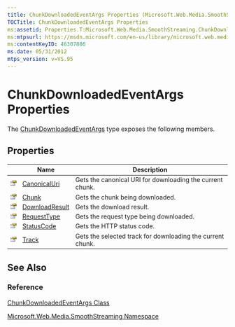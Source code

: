 ```yaml
---
title: ChunkDownloadedEventArgs Properties (Microsoft.Web.Media.SmoothStreaming)
TOCTitle: ChunkDownloadedEventArgs Properties
ms:assetid: Properties.T:Microsoft.Web.Media.SmoothStreaming.ChunkDownloadedEventArgs
ms:mtpsurl: https://msdn.microsoft.com/en-us/library/microsoft.web.media.smoothstreaming.chunkdownloadedeventargs_properties(v=VS.95)
ms:contentKeyID: 46307886
ms.date: 05/31/2012
mtps_version: v=VS.95
---
```


# ChunkDownloadedEventArgs Properties

The [ChunkDownloadedEventArgs](chunkdownloadedeventargs-class-microsoft-web-media-smoothstreaming.md) type exposes the following members.

## Properties

||Name|Description|
|--- |--- |--- |
|![Public property](images/Ff728140.pubproperty(en-us,VS.90).gif "Public property")|[CanonicalUri](chunkdownloadedeventargs-canonicaluri-property-microsoft-web-media-smoothstreaming.md)|Gets the canonical URI for downloading the current chunk.|
|![Public property](images/Ff728140.pubproperty(en-us,VS.90).gif "Public property")|[Chunk](chunkdownloadedeventargs-chunk-property-microsoft-web-media-smoothstreaming.md)|Gets the chunk being downloaded.|
|![Public property](images/Ff728140.pubproperty(en-us,VS.90).gif "Public property")|[DownloadResult](chunkdownloadedeventargs-downloadresult-property-microsoft-web-media-smoothstreaming.md)|Gets the download result.|
|![Public property](images/Ff728140.pubproperty(en-us,VS.90).gif "Public property")|[RequestType](chunkdownloadedeventargs-requesttype-property-microsoft-web-media-smoothstreaming.md)|Gets the request type being downloaded.|
|![Public property](images/Ff728140.pubproperty(en-us,VS.90).gif "Public property")|[StatusCode](chunkdownloadedeventargs-statuscode-property-microsoft-web-media-smoothstreaming.md)|Gets the HTTP status code.|
|![Public property](images/Ff728140.pubproperty(en-us,VS.90).gif "Public property")|[Track](chunkdownloadedeventargs-track-property-microsoft-web-media-smoothstreaming.md)|Gets the selected track for downloading the current chunk.|


## See Also

### Reference

[ChunkDownloadedEventArgs Class](chunkdownloadedeventargs-class-microsoft-web-media-smoothstreaming.md)

[Microsoft.Web.Media.SmoothStreaming Namespace](microsoft-web-media-smoothstreaming-namespace_1.md)

